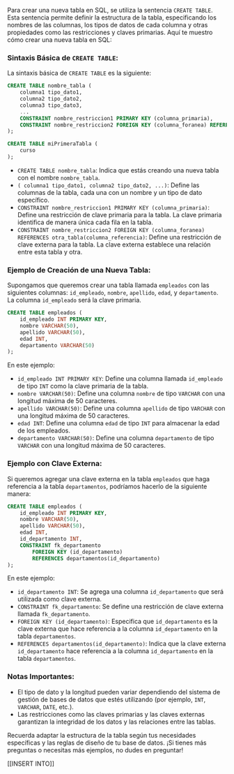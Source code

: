 Para crear una nueva tabla en SQL, se utiliza la sentencia `CREATE TABLE`. Esta sentencia permite definir la estructura de la tabla, especificando los nombres de las columnas, los tipos de datos de cada columna y otras propiedades como las restricciones y claves primarias. Aquí te muestro cómo crear una nueva tabla en SQL:

### Sintaxis Básica de `CREATE TABLE`:
La sintaxis básica de `CREATE TABLE` es la siguiente:

```sql
CREATE TABLE nombre_tabla (
    columna1 tipo_dato1,
    columna2 tipo_dato2,
    columna3 tipo_dato3,
    ...
    CONSTRAINT nombre_restriccion1 PRIMARY KEY (columna_primaria),
    CONSTRAINT nombre_restriccion2 FOREIGN KEY (columna_foranea) REFERENCES otra_tabla(columna_referencia)
);
```
```sql
CREATE TABLE miPrimeraTabla (
	curso 
);
```
- `CREATE TABLE nombre_tabla`: Indica que estás creando una nueva tabla con el nombre `nombre_tabla`.
- `( columna1 tipo_dato1, columna2 tipo_dato2, ...)`: Define las columnas de la tabla, cada una con un nombre y un tipo de dato específico.
- `CONSTRAINT nombre_restriccion1 PRIMARY KEY (columna_primaria)`: Define una restricción de clave primaria para la tabla. La clave primaria identifica de manera única cada fila en la tabla.
- `CONSTRAINT nombre_restriccion2 FOREIGN KEY (columna_foranea) REFERENCES otra_tabla(columna_referencia)`: Define una restricción de clave externa para la tabla. La clave externa establece una relación entre esta tabla y otra.

### Ejemplo de Creación de una Nueva Tabla:
Supongamos que queremos crear una tabla llamada `empleados` con las siguientes columnas: `id_empleado`, `nombre`, `apellido`, `edad`, y `departamento`. La columna `id_empleado` será la clave primaria.

```sql
CREATE TABLE empleados (
    id_empleado INT PRIMARY KEY,
    nombre VARCHAR(50),
    apellido VARCHAR(50),
    edad INT,
    departamento VARCHAR(50)
);
```

En este ejemplo:
- `id_empleado INT PRIMARY KEY`: Define una columna llamada `id_empleado` de tipo `INT` como la clave primaria de la tabla.
- `nombre VARCHAR(50)`: Define una columna `nombre` de tipo `VARCHAR` con una longitud máxima de 50 caracteres.
- `apellido VARCHAR(50)`: Define una columna `apellido` de tipo `VARCHAR` con una longitud máxima de 50 caracteres.
- `edad INT`: Define una columna `edad` de tipo `INT` para almacenar la edad de los empleados.
- `departamento VARCHAR(50)`: Define una columna `departamento` de tipo `VARCHAR` con una longitud máxima de 50 caracteres.

### Ejemplo con Clave Externa:
Si queremos agregar una clave externa en la tabla `empleados` que haga referencia a la tabla `departamentos`, podríamos hacerlo de la siguiente manera:

```sql
CREATE TABLE empleados (
    id_empleado INT PRIMARY KEY,
    nombre VARCHAR(50),
    apellido VARCHAR(50),
    edad INT,
    id_departamento INT,
    CONSTRAINT fk_departamento
        FOREIGN KEY (id_departamento) 
        REFERENCES departamentos(id_departamento)
);
```

En este ejemplo:
- `id_departamento INT`: Se agrega una columna `id_departamento` que será utilizada como clave externa.
- `CONSTRAINT fk_departamento`: Se define una restricción de clave externa llamada `fk_departamento`.
- `FOREIGN KEY (id_departamento)`: Especifica que `id_departamento` es la clave externa que hace referencia a la columna `id_departamento` en la tabla `departamentos`.
- `REFERENCES departamentos(id_departamento)`: Indica que la clave externa `id_departamento` hace referencia a la columna `id_departamento` en la tabla `departamentos`.

### Notas Importantes:
- El tipo de dato y la longitud pueden variar dependiendo del sistema de gestión de bases de datos que estés utilizando (por ejemplo, `INT`, `VARCHAR`, `DATE`, etc.).
- Las restricciones como las claves primarias y las claves externas garantizan la integridad de los datos y las relaciones entre las tablas.

Recuerda adaptar la estructura de la tabla según tus necesidades específicas y las reglas de diseño de tu base de datos. ¡Si tienes más preguntas o necesitas más ejemplos, no dudes en preguntar!

[[INSERT INTO]]
